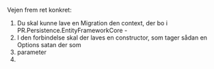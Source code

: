 Vejen frem ret konkret:

1) Du skal kunne lave en Migration den context, der bo i PR.Persistence.EntityFrameworkCore - 
2) I den forbindelse skal der laves en constructor, som tager sådan en Options satan der som
3) parameter
4) 